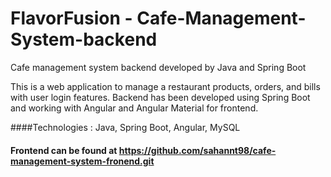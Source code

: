 # FlavorFusion - Cafe-Management-System-backend
Cafe management system backend developed by Java and Spring Boot

This is a web application to manage a restaurant products, orders, and bills with user login features. Backend has been developed using Spring Boot and working with Angular and Angular Material for
frontend.

####Technologies : Java, Spring Boot, Angular, MySQL

#### Frontend can be found at https://github.com/sahannt98/cafe-management-system-fronend.git

